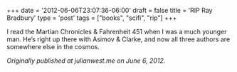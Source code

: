 +++
date = '2012-06-06T23:07:36-06:00'
draft = false
title = 'RIP Ray Bradbury'
type = 'post'
tags = ["books", "scifi", "rip"]
+++

I read the Martian Chronicles & Fahrenheit 451 when I was a much younger man. He’s right up there with Asimov & Clarke, and now all three authors are somewhere else in the cosmos.<br />

<i>Originally published at julianwest.me on June 6, 2012.</i>